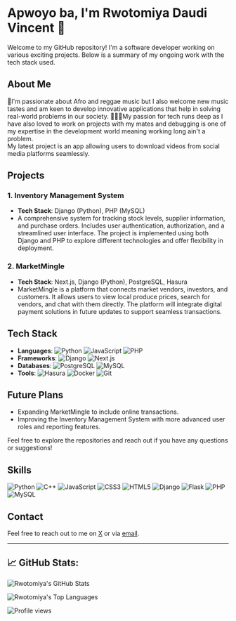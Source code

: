 # Apwoyo ba, I'm Rwotomiya Daudi Vincent 👋

Welcome to my GitHub repository! I'm a software developer working on various exciting projects. Below is a summary of my ongoing work with the tech stack used.

## About Me

🚀I'm passionate about Afro and reggae music but I also welcome new music tastes and am keen to develop innovative applications that help in solving real-world problems in our society. 
👩🏿‍💻My passion for tech runs deep as I have also loved to work on projects with  my mates and debugging is one of my expertise in the development world meaning working long ain't a problem.  
My latest project is an app allowing users to download videos from social media platforms seamlessly.

## Projects

### 1. **Inventory Management System**
- **Tech Stack**: Django (Python), PHP (MySQL)
- A comprehensive system for tracking stock levels, supplier information, and purchase orders. Includes user authentication, authorization, and a streamlined user interface. The project is implemented using both Django and PHP to explore different technologies and offer flexibility in deployment.

### 2. **MarketMingle**
- **Tech Stack**: Next.js, Django (Python), PostgreSQL, Hasura
- MarketMingle is a platform that connects market vendors, investors, and customers. It allows users to view local produce prices, search for vendors, and chat with them directly. The platform will integrate digital payment solutions in future updates to support seamless transactions.

## Tech Stack


- **Languages**: ![Python](https://img.shields.io/badge/Python-3776AB?style=for-the-badge&logo=python&logoColor=white) ![JavaScript](https://img.shields.io/badge/JavaScript-F7DF1E?style=for-the-badge&logo=javascript&logoColor=black) ![PHP](https://img.shields.io/badge/PHP-777BB4?style=for-the-badge&logo=php&logoColor=white)
- **Frameworks**: ![Django](https://img.shields.io/badge/Django-092E20?style=for-the-badge&logo=django&logoColor=white) ![Next.js](https://img.shields.io/badge/Next.js-000000?style=for-the-badge&logo=next.js&logoColor=white)
- **Databases**: ![PostgreSQL](https://img.shields.io/badge/PostgreSQL-336791?style=for-the-badge&logo=postgresql&logoColor=white) ![MySQL](https://img.shields.io/badge/MySQL-4479A1?style=for-the-badge&logo=mysql&logoColor=white)
- **Tools**: ![Hasura](https://img.shields.io/badge/Hasura-1EB4D4?style=for-the-badge&logo=hasura&logoColor=white) ![Docker](https://img.shields.io/badge/Docker-2496ED?style=for-the-badge&logo=docker&logoColor=white) ![Git](https://img.shields.io/badge/Git-F05032?style=for-the-badge&logo=git&logoColor=white)

## Future Plans
- Expanding MarketMingle to include online transactions.
- Improving the Inventory Management System with more advanced user roles and reporting features.

Feel free to explore the repositories and reach out if you have any questions or suggestions!


## Skills

![Python](https://img.shields.io/badge/Python-3776AB?style=for-the-badge&logo=python&logoColor=white)
![C++](https://img.shields.io/badge/C++-00599C?style=for-the-badge&logo=c%2B%2B&logoColor=white)
![JavaScript](https://img.shields.io/badge/JavaScript-F7DF1E?style=for-the-badge&logo=javascript&logoColor=black)
![CSS3](https://img.shields.io/badge/CSS3-1572B6?style=for-the-badge&logo=css3&logoColor=white)
![HTML5](https://img.shields.io/badge/HTML5-E34F26?style=for-the-badge&logo=html5&logoColor=white)
![Django](https://img.shields.io/badge/Django-092E20?style=for-the-badge&logo=django&logoColor=white)
![Flask](https://img.shields.io/badge/Flask-000000?style=for-the-badge&logo=flask&logoColor=white)
![PHP](https://img.shields.io/badge/PHP-777BB4?style=for-the-badge&logo=php&logoColor=white)
![MySQL](https://img.shields.io/badge/-MySQL-4479A1?style=for-the-badge&logo=mysql&logoColor=white)

## Contact

Feel free to reach out to me on [X](https://x.com/daudivince20) or via [email](daudivincent20@gmail.com).

---
## 📈 GitHub Stats:

![Rwotomiya's GitHub Stats](https://github-readme-stats.vercel.app/api?username=Rwotomiya&show_icons=true&theme=dark)

![Rwotomiya's Top Languages](https://github-readme-stats.vercel.app/api/top-langs/?username=Rwotomiya&layout=compact&theme=dark)

![Profile views](https://gpvc.arturio.dev/your-github-Rwotomiya)
